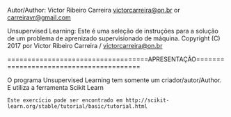 Autor/Author: Victor Ribeiro Carreira victorcarreira@on.br or carreiravr@gmail.com

Unsupervised Learning: Este é uma seleção de instruções para a solução de um problema de aprenizado supervisionado de máquina. Copyright (C) 2017 por Victor Ribeiro Carreira / victorcarreira@on.br

===================================APRESENTAÇÃO========================================

O programa Unsupervised Learning tem somente um criador/autor/Author. E utiliza a ferramenta Scikit Learn

    Este exercício pode ser encontrado em http://scikit-learn.org/stable/tutorial/basic/tutorial.html


